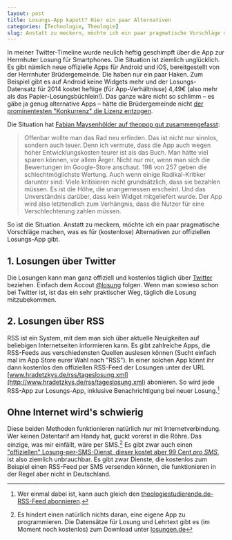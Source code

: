 ```yaml
---
layout: post
title: Losungs-App kaputt? Hier ein paar Alternativen
categories: [Technologie, Theologie]
slug: Anstatt zu meckern, möchte ich ein paar pragmatische Vorschläge machen
---
```


In meiner Twitter-Timeline wurde neulich heftig geschimpft über die App zur Herrnhuter Losung für Smartphones. Die Situation ist ziemlich unglücklich. Es gibt nämlich neue offizielle Apps für Android und iOS, bereitgestellt von der Herrnhuter Brüdergemeinde. Die haben nur ein paar Haken. Zum Beispiel gibt es auf Android keine Widgets mehr und der Losungs-Datensatz für 2014 kostet heftige (für App-Verhältnisse) 4,49€ (also mehr als das Papier-Losungsbüchlein!). Das ganze wäre nicht so schlimm – es gäbe ja genug alternative Apps – hätte die Brüdergemeinde nicht [der prominentesten "Konkurrenz" die Lizenz entzogen](http://www.theolobias.de/2014/01/03/herrnhuter-losungen-neue-android-app/).

Die Situation hat [Fabian Maysenhölder auf theopop gut zusammengefasst](http://theopop.de/2014/01/app-test-warum-die-losungen/):

> Offenbar wollte man das Rad neu erfinden. Das ist nicht nur sinnlos, sondern auch teuer. Denn ich vermute, dass die App auch wegen hoher Entwicklungskosten teurer ist als das Buch. Man hätte viel sparen können, vor allem Ärger. Nicht nur mir, wenn man sich die Bewertungen im Google-Store anschaut. 198 von 257 geben die schlechtmöglichste Wertung. Auch wenn einige Radikal-Kritiker darunter sind: Viele kritisieren nicht grundsätzlich, dass sie bezahlen müssen. Es ist die Höhe, die unangemessen erscheint. Und das Unverständnis darüber, dass kein Widget mitgeliefert wurde. Der App wird also letztendlich zum Verhängnis, dass die Nutzer für eine Verschlechterung zahlen müssen.

So ist die Situation. Anstatt zu meckern, möchte ich ein paar pragmatische Vorschläge machen, was es für (kostenlose) Alternativen zur offiziellen Losungs-App gibt.

## 1. Losungen über Twitter

Die Losungen kann man ganz offiziell und kostenlos täglich über [Twitter](https://twitter.com/) beziehen. Einfach dem Accout [@losung](https://twitter.com/losung) folgen. Wenn man sowieso schon bei Twitter ist, ist das ein sehr praktischer Weg, täglich die Losung mitzubekommen.

## 2. Losungen über RSS

RSS ist ein System, mit dem man sich über aktuelle Neuigkeiten auf beliebigen Internetseiten informieren kann. Es gibt zahlreiche Apps, die RSS-Feeds aus verschiedensten Quellen auslesen können (Sucht einfach mal im App Store eurer Wahl nach "RSS"). In einer solchen App könnt ihr dann kostenlos den offiziellen RSS-Feed der Losungen unter der URL [www.hradetzkys.de/rss/tageslosung.xml](http://www.hradetzkys.de/rss/tageslosung.xml) abonieren. So wird jede RSS-App zur Losungs-App, inklusive Benachrichtigung bei neuer Losung.[^rss]

[^rss]: Wer einmal dabei ist, kann auch gleich den [theologiestudierende.de-RSS-Feed abonnieren](http://www.theologiestudierende.de/feed).

## Ohne Internet wird's schwierig

Diese beiden Methoden funktionieren natürlich nur mit Internetverbindung. Wer keinen Datentarif am Handy hat, guckt vorerst in die Röhre. Das einzige, was mir einfällt, wäre per SMS.[^programmieren] Es gibt zwar auch einen ["offiziellen" Losung-per-SMS-Dienst, dieser kostet aber 99 Cent *pro SMS*](http://www.ekd.de/aktuell_presse/news_2002_10_30_3_sms_losungen.html), ist also ziemlich unbrauchbar. Es gibt zwar Dienste, die kostenlos zum Beispiel einen RSS-Feed per SMS versenden können, die funktionieren in der Regel aber nicht in Deutschland.

[^programmieren]: Es hindert einen natürlich nichts daran, eine eigene App zu programmieren. Die Datensätze für Losung und Lehrtext gibt es (im Moment noch kostenlos) zum Download unter [losungen.de](http://www.losungen.de/download/download.php)